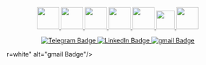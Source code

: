  <div>
  <p align='center'>
       <a href ="https://github.com/IsamutdinN/Git-Bash/tree/Git-bash_HW">
   <img src="https://www.bestreviews2017.com/wp-content/uploads/2016/12/GIT-768x768.png" width="50px"/>
        <a href ="https://github.com/IsamutdinN/Git_Hub_HW">
   <img src="https://pic.onlinewebfonts.com/svg/img_275786.png" width = '50px'>
        <a href ="https://github.com/IsamutdinN/Postman_HW/tree/Postman_HW">
  <img src="https://user-images.githubusercontent.com/99370940/160435038-7f0a69f0-f4aa-49f9-a8eb-86198977e167.png" width="50px"/>
       <a href ="https://github.com/IsamutdinN/SQL_HW/tree/SQL_HW_1">
  <img src="https://vectorified.com/images/postgresql-icon-11.jpg" width="50px"/>
       <a href ="https://github.com/IsamutdinN/DevTools/tree/DevTools">
  <img src ="https://external-content.duckduckgo.com/iu/?u=https%3A%2F%2Fuxwing.com%2Fwp-content%2Fthemes%2Fuxwing%2Fdownload%2F10-brands-and-social-media%2Fchromium.png&f=1&nofb=1" width='50px'>
         <a href ="https://github.com/IsamutdinN/JS_HW/tree/JS_HW_1">
    <img src ="https://www.chapter247.com/wp-content/uploads/2019/11/110-1106837_proj4js-by-proj4js-javascript-icon-logo-png-clipart.png" width='42px'>
         <a href ="https://github.com/IsamutdinN/CheckList_WebForm">
    <img src="http://testbase.ru/wp-content/uploads/2014/12/1419215452_Checklist-64.png" width="50px"/>
         </a>
     </p>
  </div>
<div>
  <p align='center'>
   <a href="https://web.telegram.im/">
    <img src="https://img.shields.io/badge/Telegram-blue?logo=telegram" alt="Telegram Badge"/>
   </a>
     <a href="https://www.linkedin.com/feed/">
    <img src="https://img.shields.io/badge/LinkedIn-blue?logo=linkedin&logoColor=white" alt="LinkedIn Badge"/>
   </a>
   <a href="https://mail.google.com/mail/u/0/#inbox">
    <img src="https://img.shields.io/badge/gmail-red?logo=gmail&logoColor=white" alt="gmail Badge"/>
   </a>
  </p>
</div>r=white" alt="gmail Badge"/>
   </a>
  </p>
</div>

